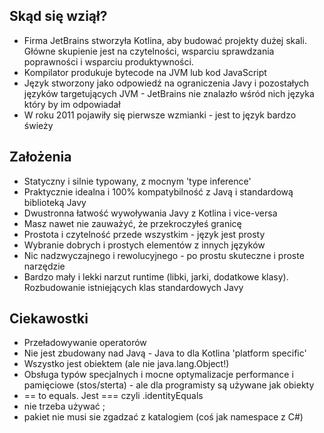 ## Skąd się wziął?

* Firma JetBrains stworzyła Kotlina, aby budować projekty dużej skali. Główne skupienie jest na czytelności, 
wsparciu sprawdzania poprawności i wsparciu produktywności.
* Kompilator produkuje bytecode na JVM lub kod JavaScript
* Język stworzony jako odpowiedź na ograniczenia Javy i pozostałych języków targetujących JVM - JetBrains nie znalazło wśród nich języka
który by im odpowiadał
* W roku 2011 pojawiły się pierwsze wzmianki - jest to język bardzo świeży

## Założenia

* Statyczny i silnie typowany, z mocnym 'type inference'
* Praktycznie idealna i 100% kompatybilność z Javą i standardową biblioteką Javy
* Dwustronna łatwość wywoływania Javy z Kotlina i vice-versa
* Masz nawet nie zauważyć, że przekroczyłeś granicę
* Prostota i czytelność przede wszystkim - język jest prosty
* Wybranie dobrych i prostych elementów z innych języków
* Nic nadzwyczajnego i rewolucyjnego - po prostu skuteczne i proste narzędzie
* Bardzo mały i lekki narzut runtime (libki, jarki, dodatkowe klasy). Rozbudowanie istniejących klas standardowych Javy

## Ciekawostki

* Przeładowywanie operatorów
* Nie jest zbudowany nad Javą - Java to dla Kotlina 'platform specific'
* Wszystko jest obiektem (ale nie java.lang.Object!)
* Obsługa typów specjalnych i mocne optymalizacje performance i pamięciowe (stos/sterta) - ale dla programisty są używane jak obiekty
* == to equals. Jest === czyli .identityEquals
* nie trzeba używać ;
* pakiet nie musi sie zgadzać z katalogiem (coś jak namespace z C#)

